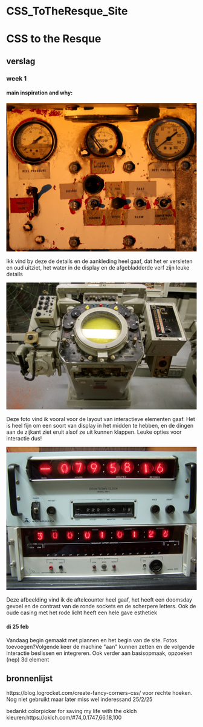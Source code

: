 # CSS_ToTheResque_Site
 
<h1> CSS to the Resque</h1>
<h2>verslag</h2>
<h3>week 1</h3>
<h4>main inspiration and why:</h4>
<img src="./assets/2557528134_13a7e74dea_o.jpg" alt="">
<p>Ikk vind by deze de details en de aankleding heel gaaf, dat het er versleten en oud uitziet, het water in de display en de afgebladderde verf zijn leuke details</p>
<img src="./assets/52706072209_afed1a68eb_o.jpg" alt="">
<p>Deze foto vind ik vooral voor de layout van interactieve elementen gaaf. Het is heel fijn om een soort van display in het midden te hebben, en de dingen aan de zijkant ziet eruit alsof ze uit kunnen klappen. Leuke opties voor interactie dus!</p>
<img src="./assets/2472526663_c5f3e3dbf7_o.jpg" alt="">
<p>Deze afbeelding vind ik de aftelcounter heel gaaf, het heeft een doomsday gevoel en de contrast van de ronde sockets en de scherpere letters. Ook de oude casing met het rode licht heeft een hele gave esthetiek</p>
<h4>di 25 feb</h4>
<p>Vandaag begin gemaakt met plannen en het begin van de site. Fotos toevoegen?Volgende keer de machine "aan" kunnen zetten en de volgende interactie beslissen en integreren. Ook verder aan basisopmaak, opzoeken (nep) 3d element</p>


<h2> bronnenlijst </h2>
<p>https://blog.logrocket.com/create-fancy-corners-css/ voor rechte hoeken. Nog niet gebruikt maar later miss wel inderessand 25/2/25</p>

<p>bedankt colorpicker for saving my life with the oklch kleuren:https://oklch.com/#74,0.1747,66.18,100</p>
<p></p>
<img src="" alt="">